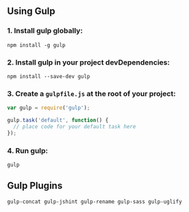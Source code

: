 ## Using Gulp

### 1. Install gulp globally:

```
npm install -g gulp
```

### 2. Install gulp in your project devDependencies:

```
npm install --save-dev gulp
```

### 3. Create a `gulpfile.js` at the root of your project:

```javascript
var gulp = require('gulp');

gulp.task('default', function() {
  // place code for your default task here
});
```

### 4. Run gulp:

```
gulp

```

## Gulp Plugins

```
gulp-concat gulp-jshint gulp-rename gulp-sass gulp-uglify
```

